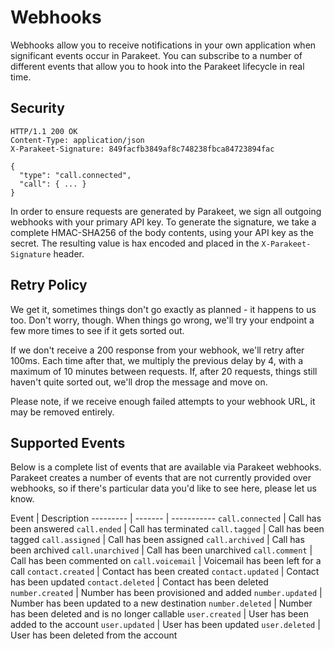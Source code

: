 # Webhooks

Webhooks allow you to receive notifications in your own application when significant events occur in Parakeet. You can subscribe to a number of different events that allow you to hook into the Parakeet lifecycle in real time.

## Security

```http
HTTP/1.1 200 OK
Content-Type: application/json
X-Parakeet-Signature: 849facfb3849af8c748238fbca84723894fac

{
  "type": "call.connected",
  "call": { ... }
}
```

In order to ensure requests are generated by Parakeet, we sign all outgoing webhooks with your primary API key. To generate the signature, we take a complete HMAC-SHA256 of the body contents, using your API key as the secret. The resulting value is hax encoded and placed in the `X-Parakeet-Signature` header.

## Retry Policy

We get it, sometimes things don't go exactly as planned - it happens to us too. Don't worry, though. When things go wrong, we'll try your endpoint a few more times to see if it gets sorted out.

If we don't receive a 200 response from your webhook, we'll retry after 100ms. Each time after that, we multiply the previous delay by 4, with a maximum of 10 minutes between requests. If, after 20 requests, things still haven't quite sorted out, we'll drop the message and move on.

Please note, if we receive enough failed attempts to your webhook URL, it may be removed entirely.

## Supported Events

Below is a complete list of events that are available via Parakeet webhooks. Parakeet creates a number of events that are not currently provided over webhooks, so if there's particular data you'd like to see here, please let us know.

Event | Description
--------- | ------- | -----------
`call.connected` | Call has been answered
`call.ended` | Call has terminated
`call.tagged` | Call has been tagged
`call.assigned` | Call has been assigned
`call.archived` | Call has been archived
`call.unarchived` | Call has been unarchived
`call.comment` | Call has been commented on
`call.voicemail` | Voicemail has been left for a call
`contact.created` | Contact has been created
`contact.updated` | Contact has been updated
`contact.deleted` | Contact has been deleted
`number.created` | Number has been provisioned and added
`number.updated` | Number has been updated to a new destination
`number.deleted` | Number has been deleted and is no longer callable
`user.created` | User has been added to the account
`user.updated` | User has been updated
`user.deleted` | User has been deleted from the account 